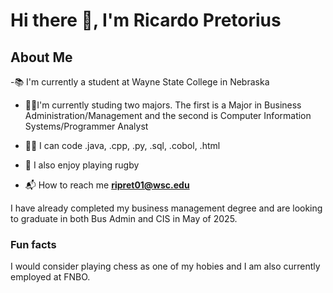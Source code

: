 #  Hi there 👋, I'm Ricardo Pretorius
## About Me

-📚 I'm currently a student at Wayne State College in Nebraska 

- 🧑‍🎓I'm currently studing two majors. The first is a Major in Business Administration/Management and the second is Computer Information Systems/Programmer Analyst
  
- 🧑‍🏫 I can code .java, .cpp, .py, .sql, .cobol, .html
  
- 🏉 I also enjoy playing rugby
  
- 📬 How to reach me **ripret01@wsc.edu**


I have already completed my business management degree and are looking to graduate in both Bus Admin and CIS in May of 2025.


### Fun facts 
  I would consider playing chess as one of my hobies and I am also currently employed at FNBO. 


